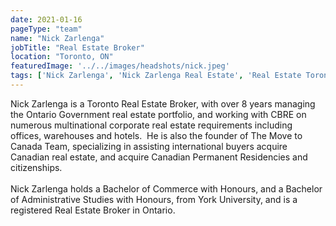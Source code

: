 ```yaml
---
date: 2021-01-16
pageType: "team"
name: "Nick Zarlenga"
jobTitle: "Real Estate Broker"
location: "Toronto, ON"
featuredImage: '../../images/headshots/nick.jpeg'
tags: ['Nick Zarlenga', 'Nick Zarlenga Real Estate', 'Real Estate Toronto', 'Toronto Realtors', 'Ontario Realtors']
---
```


   Nick Zarlenga is a Toronto Real Estate Broker, with over 8 years managing the Ontario
    Government real estate portfolio, and working with CBRE on numerous multinational
    corporate real estate requirements including offices, warehouses and hotels.  He is also
    the founder of The Move to Canada Team, specializing in assisting international buyers
    acquire Canadian real estate, and acquire Canadian Permanent Residencies and
    citizenships.
    <br/>
    <br/>
    Nick Zarlenga holds a Bachelor of Commerce with Honours, and a Bachelor of
    Administrative Studies with Honours, from York University, and is a registered Real
    Estate Broker in Ontario.